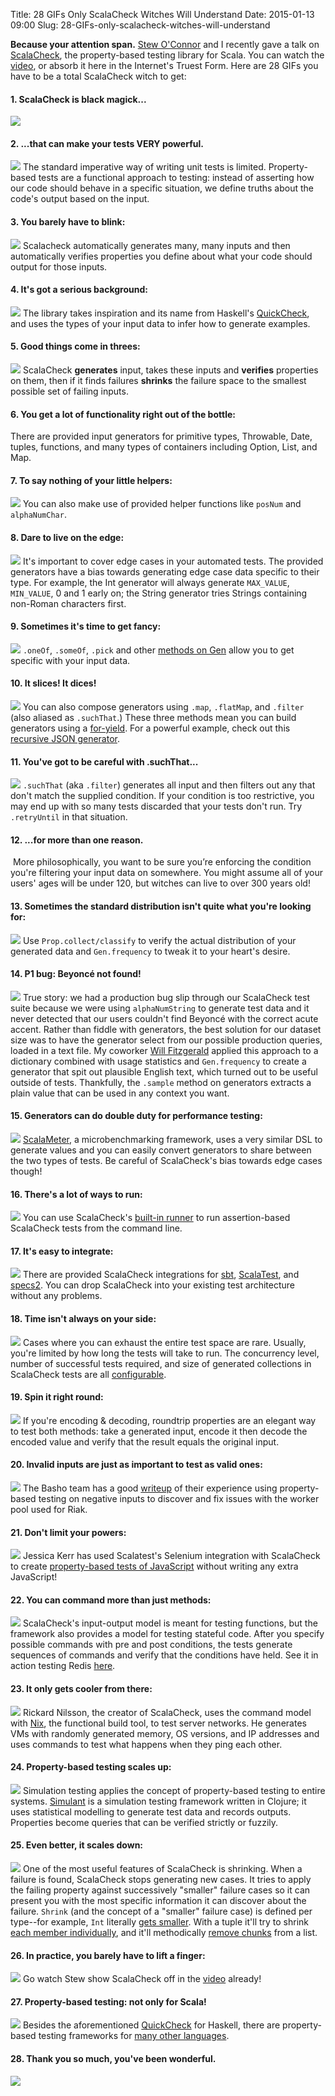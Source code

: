 Title: 28 GIFs Only ScalaCheck Witches Will Understand
Date: 2015-01-13 09:00
Slug: 28-GIFs-only-scalacheck-witches-will-understand

<style>
article img {
	max-width: 500px;
	display: block;
	margin-bottom: 12px;
}
</style>

<b>Because your attention span.</b> [Stew O'Connor](http://stew.vireo.org/) and I recently gave a talk on [ScalaCheck](http://www.scalacheck.org/), the property-based testing library for Scala. You can watch the [video](http://www.infoq.com/presentations/scalacheck-magic), or absorb it here in the Internet's Truest Form. Here are 28 GIFs you have to be a total ScalaCheck witch to get:

#### 1. ScalaCheck is black magick...
![](/images/scalacheck/geniebottle.gif)

#### 2. ...that can make your tests VERY powerful.
![](/images/scalacheck/muscle.gif)
The standard imperative way of writing unit tests is limited. Property-based tests are a functional approach to testing: instead of asserting how our code should behave in a specific situation, we define truths about the code's output based on the input.

#### 3. You barely have to blink:
![](/images/scalacheck/jeannie.gif)
Scalacheck automatically generates many, many inputs and then automatically verifies properties you define about what your code should output for those inputs.

#### 4. It's got a serious background:
![](/images/scalacheck/background.gif)
The library takes inspiration and its name from Haskell's [QuickCheck](http://hackage.haskell.org/package/QuickCheck), and uses the types of your input data to infer how to generate examples.

#### 5. Good things come in threes:
![](/images/scalacheck/sabrina3.gif)
ScalaCheck **generates** input, takes these inputs and **verifies** properties on them, then if it finds failures **shrinks** the failure space to the smallest possible set of failing inputs.

#### 6. You get a lot of functionality right out of the bottle:
<img alt="" src="/images/scalacheck/xtina.gif" style="width:inherit"><br/>
There are provided input generators for primitive types, Throwable, Date, tuples, functions, and many types of containers including Option, List, and Map. 

#### 7. To say nothing of your little helpers:
![](/images/scalacheck/crow.gif)
You can also make use of provided helper functions like `posNum` and `alphaNumChar`.

#### 8. Dare to live on the edge:
![](/images/scalacheck/edge.gif)
It's important to cover edge cases in your automated tests. The provided generators have a bias towards generating edge case data specific to their type. For example, the Int generator will always generate `MAX_VALUE`, `MIN_VALUE`, 0 and 1 early on; the String generator tries Strings containing non-Roman characters first.

#### 9. Sometimes it's time to get fancy:
![](/images/scalacheck/glinda.gif)
`.oneOf`, `.someOf`, `.pick` and other [methods on Gen](http://www.scalacheck.org/files/scalacheck_2.11-1.12.1-api/index.html#org.scalacheck.Gen$) allow you to get specific with your input data.

#### 10. It slices! It dices!
![](/images/scalacheck/blender.gif)
You can also compose generators using `.map`, `.flatMap`, and `.filter` (also aliased as 	`.suchThat`.) These three methods mean you can build generators using a [for-yield](http://nerd.kelseyinnis.com/blog/2013/11/12/idiomatic-scala-the-for-comprehension/). For a powerful example, check out this [recursive JSON generator](http://etorreborre.blogspot.com/2011/02/scalacheck-generator-for-json.html).

#### 11. You've got to be careful with .suchThat...
![](/images/scalacheck/lighter.gif)
`.suchThat` (aka `.filter`) generates all input and then filters out any that don't match the supplied condition. If your condition is too restrictive, you may end up with so many tests discarded that your tests don't run. Try `.retryUntil` in that situation.

#### 12. ...for more than one reason.
<img alt="" src="/images/scalacheck/witchcomputer.gif" style="width:inherit">
More philosophically, you want to be sure you’re enforcing the condition you're filtering your input data on somewhere. You might assume all of your users' ages will be under 120, but witches can live to over 300 years old!

#### 13. Sometimes the standard distribution isn't quite what you're looking for:
![](/images/scalacheck/frequency.png)
Use `Prop.collect/classify` to verify the actual distribution of your generated data and `Gen.frequency` to tweak it to your heart's desire.

#### 14. P1 bug: Beyoncé not found!
![](/images/scalacheck/beyonce.gif)
True story: we had a production bug slip through our ScalaCheck test suite because we were using `alphaNumString` to generate test data and it never detected that our users couldn't find Beyoncé with the correct acute accent. Rather than fiddle with generators, the best solution for our dataset size was to have the generator select from our possible production queries, loaded in a text file. My coworker [Will Fitzgerald](http://willfitzgerald.org/) applied this approach to a dictionary combined with usage statistics and `Gen.frequency` to create a generator that spit out plausible English text, which turned out to be useful outside of tests. Thankfully, the `.sample` method on generators extracts a plain value that can be used in any context you want. 

#### 15. Generators can do double duty for performance testing:
![](/images/scalacheck/performance.gif)
[ScalaMeter](https://scalameter.github.io/), a microbenchmarking framework, uses a very similar DSL to generate values and you can easily convert generators to share between the two types of tests. Be careful of ScalaCheck's bias towards edge cases though!

#### 16. There's a lot of ways to run:
![](/images/scalacheck/running.gif)
You can use ScalaCheck's [built-in runner](http://scalacheck.org/#quickstart) to run assertion-based ScalaCheck tests from the command line.

#### 17. It's easy to integrate:
![](/images/scalacheck/wednesday.gif)
There are provided ScalaCheck integrations for [sbt](https://github.com/rickynils/scalacheck/tree/master/examples/simple-sbt), [ScalaTest](http://www.scalatest.org/user_guide/writing_scalacheck_style_properties), and [specs2](http://etorreborre.github.io/specs2/guide/org.specs2.guide.Matchers.html#ScalaCheck). You can drop ScalaCheck into your existing test architecture without any problems.

#### 18. Time isn't always on your side:
![](/images/scalacheck/hourglass.gif)
Cases where you can exhaust the entire test space are rare. Usually, you're limited by how long the tests will take to run. The concurrency level, number of successful tests required, and size of generated collections in ScalaCheck tests are all [configurable](http://www.scalacheck.org/files/scalacheck_2.11-1.12.1-api/index.html#org.scalacheck.Test$$Parameters).

#### 19. Spin it right round:
![](/images/scalacheck/roundtrip.gif)
If you're encoding & decoding, roundtrip properties are an elegant way to test both methods: take a generated input, encode it then decode the encoded value and verify that the result equals the original input.

#### 20. Invalid inputs are just as important to test as valid ones:
![](/images/scalacheck/cyanide.gif)
The Basho team has a good [writeup](http://basho.com/quickchecking-poolboy-for-fun-and-profit/) of their experience using property-based testing on negative inputs to discover and fix issues with the worker pool used for Riak.

#### 21. Don't limit your powers:
![](/images/scalacheck/pencil.gif)
Jessica Kerr has used Scalatest's Selenium integration with ScalaCheck to create [property-based tests of JavaScript](https://github.com/jessitron/js-with-scalacheck) without writing any extra JavaScript!

#### 22. You can command more than just methods:
![](/images/scalacheck/command.gif)
ScalaCheck's input-output model is meant for testing functions, but the framework also provides a model for testing stateful code. After you specify possible commands with pre and post conditions, the tests generate sequences of commands and verify that the conditions have held. See it in action testing Redis [here](http://scalacheck.org/files/scaladays2014/index.html#1).

#### 23. It only gets cooler from there:
![](/images/scalacheck/ooh.gif)
Rickard Nilsson, the creator of ScalaCheck, uses the command model with [Nix](https://nixos.org/nix/), the functional build tool, to test server networks. He generates VMs with randomly generated memory, OS versions, and IP addresses and uses commands to test what happens when they ping each other.

#### 24. Property-based testing scales up:
![](/images/scalacheck/network.gif)
Simulation testing applies the concept of property-based testing to entire systems. [Simulant](https://github.com/Datomic/simulant/wiki/Overview) is a simulation testing framework written in Clojure; it uses statistical modelling to generate test data and records outputs. Properties become queries that can be verified strictly or fuzzily.

#### 25. Even better, it scales down:
![](/images/scalacheck/shrink.gif)
One of the most useful features of ScalaCheck is shrinking. When a failure is found, ScalaCheck stops generating new cases. It tries to apply the failing property against successively "smaller" failure cases so it can present you with the most specific information it can discover about the failure. `Shrink` (and the concept of a "smaller" failure case) is defined per type--for example, `Int` literally [gets smaller](https://github.com/rickynils/scalacheck/blob/1.12.1/src/main/scala/org/scalacheck/Shrink.scala#L87). With a tuple it'll try to shrink [each member individually](https://github.com/rickynils/scalacheck/blob/1.12.1/src/main/scala/org/scalacheck/Shrink.scala#L110), and it'll methodically [remove chunks](https://github.com/rickynils/scalacheck/blob/1.12.1/src/main/scala/org/scalacheck/Shrink.scala#L62) from a list.

#### 26. In practice, you barely have to lift a finger:
![](/images/scalacheck/lightasfeather.gif)
Go watch Stew show ScalaCheck off in the [video](http://www.infoq.com/presentations/scalacheck-magic) already!

#### 27. Property-based testing: not only for Scala!
![](/images/scalacheck/morewitches.gif)
Besides the aforementioned [QuickCheck](https://hackage.haskell.org/package/QuickCheck) for Haskell, there are property-based testing frameworks for [many other languages](https://gist.github.com/npryce/4147916).

#### 28. Thank you so much, you've been wonderful.
![](/images/scalacheck/fairuza.gif)
